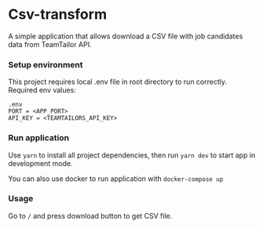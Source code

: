 # Csv-transform 
A simple application that allows download a CSV file with job candidates data from TeamTailor API.

### Setup environment

This project requires local .env file in root directory to run correctly.<br>
Required env values:

```
.env
PORT = <APP_PORT>
API_KEY = <TEAMTAILORS_API_KEY>
```

### Run application

Use ```yarn``` to install all project dependencies, then run ```yarn dev``` to start app in development mode.

You can also use docker to run application with ```docker-compose up```

### Usage

Go to `/` and press download button to get CSV file.
